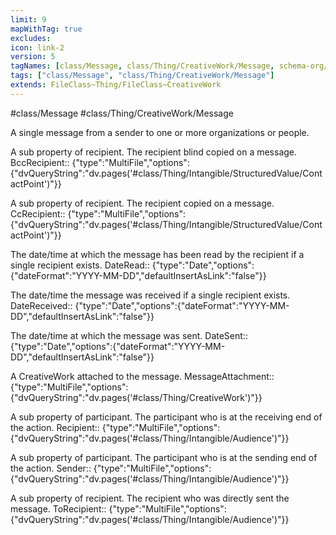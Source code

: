 ```yaml
---
limit: 9
mapWithTag: true
excludes:
icon: link-2
version: 5
tagNames: [class/Message, class/Thing/CreativeWork/Message, schema-org/Message]
tags: ["class/Message", "class/Thing/CreativeWork/Message"]
extends: FileClass~Thing/FileClass~CreativeWork
---
```


#class/Message
#class/Thing/CreativeWork/Message


A single message from a sender to one or more organizations or people.


A sub property of recipient. The recipient blind copied on a message.
BccRecipient:: {"type":"MultiFile","options":{"dvQueryString":"dv.pages('#class/Thing/Intangible/StructuredValue/ContactPoint')"}}

A sub property of recipient. The recipient copied on a message.
CcRecipient:: {"type":"MultiFile","options":{"dvQueryString":"dv.pages('#class/Thing/Intangible/StructuredValue/ContactPoint')"}}

The date/time at which the message has been read by the recipient if a single recipient exists.
DateRead:: {"type":"Date","options":{"dateFormat":"YYYY-MM-DD","defaultInsertAsLink":"false"}}

The date/time the message was received if a single recipient exists.
DateReceived:: {"type":"Date","options":{"dateFormat":"YYYY-MM-DD","defaultInsertAsLink":"false"}}

The date/time at which the message was sent.
DateSent:: {"type":"Date","options":{"dateFormat":"YYYY-MM-DD","defaultInsertAsLink":"false"}}

A CreativeWork attached to the message.
MessageAttachment:: {"type":"MultiFile","options":{"dvQueryString":"dv.pages('#class/Thing/CreativeWork')"}}

A sub property of participant. The participant who is at the receiving end of the action.
Recipient:: {"type":"MultiFile","options":{"dvQueryString":"dv.pages('#class/Thing/Intangible/Audience')"}}

A sub property of participant. The participant who is at the sending end of the action.
Sender:: {"type":"MultiFile","options":{"dvQueryString":"dv.pages('#class/Thing/Intangible/Audience')"}}

A sub property of recipient. The recipient who was directly sent the message.
ToRecipient:: {"type":"MultiFile","options":{"dvQueryString":"dv.pages('#class/Thing/Intangible/Audience')"}}
